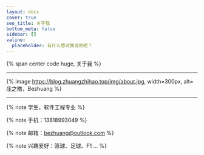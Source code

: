 ```yaml
---
layout: docs
cover: true
seo_title: 关于我
bottom_meta: false
sidebar: []
valine:
  placeholder: 有什么想对我说的呢？
---
```


{% span center code huge, 关于我 %}

---

{% image https://blog.zhuangzhihao.top/img/about.jpg, width=300px, alt=庄之皓，Bezhuang %}

---


{% note 学生，软件工程专业 %}

{% note 手机：13818993049 %}

{% note 邮箱：bezhuang@outlook.com %}

{% note 兴趣爱好：篮球、足球、F1 ... %}
